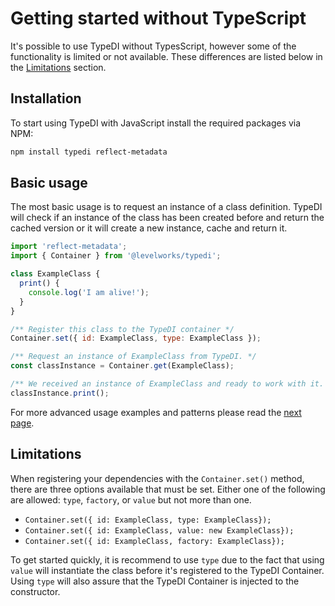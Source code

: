 # Getting started without TypeScript

It's possible to use TypeDI without TypesScript, however some of the functionality is limited or not available.
These differences are listed below in the [Limitations][limitations-sections] section.

## Installation

To start using TypeDI with JavaScript install the required packages via NPM:

```bash
npm install typedi reflect-metadata
```

## Basic usage

The most basic usage is to request an instance of a class definition. TypeDI will check if an instance of the class has
been created before and return the cached version or it will create a new instance, cache and return it.

```js
import 'reflect-metadata';
import { Container } from '@levelworks/typedi';

class ExampleClass {
  print() {
    console.log('I am alive!');
  }
}

/** Register this class to the TypeDI container */
Container.set({ id: ExampleClass, type: ExampleClass });

/** Request an instance of ExampleClass from TypeDI. */
const classInstance = Container.get(ExampleClass);

/** We received an instance of ExampleClass and ready to work with it. */
classInstance.print();
```

For more advanced usage examples and patterns please read the [next page][basic-usage-page].

## Limitations

When registering your dependencies with the `Container.set()` method, there are three options available that must be set. Either one of the following are allowed: `type`, `factory`, or `value` but not more than one.

- `Container.set({ id: ExampleClass, type: ExampleClass});`
- `Container.set({ id: ExampleClass, value: new ExampleClass});`
- `Container.set({ id: ExampleClass, factory: ExampleClass});`

To get started quickly, it is recommend to use `type` due to the fact that using `value` will instantiate the class before it's registered to the TypeDI Container. Using `type` will also assure that the TypeDI Container is injected to the constructor.

[limitations-sections]: #limitations
[basic-usage-page]: ./02-basic-usage.md
